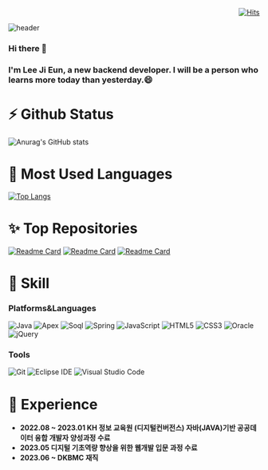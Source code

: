 <div align=right>

[![Hits](https://hits.seeyoufarm.com/api/count/incr/badge.svg?url=https%3A%2F%2Fgithub.com%2Fjaneess%2Fhit-counter&count_bg=%2392968F&title_bg=%23000000&icon=&icon_color=%23FFFFFF&title=hits&edge_flat=false)](https://hits.seeyoufarm.com)

 </div>

![header](https://capsule-render.vercel.app/api?type=waving&color=timeGradient&height=300&section=header&text=izzy1202&fontSize=90)

### Hi there 👋
### I'm Lee Ji Eun, a new backend developer. I will be a person who learns more today than yesterday.😄

# ⚡ Github Status
![Anurag's GitHub stats](https://github-readme-stats.vercel.app/api?username=izzy1202&show_icons=true&theme=tokyonight)

# 💬 Most Used Languages
[![Top Langs](https://github-readme-stats-git-masterrstaa-rickstaa.vercel.app/api/top-langs/?username=izzy1202&layout=compact&card_width=445&hide=html&theme=dark)](https://github.com/izzy1202/github-readme-stats)

# ✨ Top Repositories
[![Readme Card](https://github-readme-stats-git-masterrstaa-rickstaa.vercel.app/api/pin/?username=izzy1202&repo=BooMovie_Final&show_owner=true&theme=dark)](https://github.com/izzy1202/BooMovie_Final)
[![Readme Card](https://github-readme-stats-git-masterrstaa-rickstaa.vercel.app/api/pin/?username=izzy1202&repo=Semi_Project&show_owner=true&theme=dark)](https://github.com/izzy1202/Semi_Project)
[![Readme Card](https://github-readme-stats-git-masterrstaa-rickstaa.vercel.app/api/pin/?username=izzy1202&repo=TIL&show_owner=true&theme=dark)](https://github.com/izzy1202/TIL)

# 🔨 Skill
### Platforms&Languages
 
![Java](https://img.shields.io/badge/Java-007396.svg?&style=for-the-badge&logo=Java&logoColor=white)
![Apex](https://img.shields.io/badge/Apex-007396.svg?&style=for-the-badge&logo=Java&logoColor=white)
![Soql](https://img.shields.io/badge/Soql-007396.svg?&style=for-the-badge&logo=Java&logoColor=white)
![Spring](https://img.shields.io/badge/Spring-6DB33F.svg?&style=for-the-badge&logo=Spring&logoColor=white)
![JavaScript](https://img.shields.io/badge/JavaScript-F7DF1E.svg?&style=for-the-badge&logo=JavaScript&logoColor=white)
![HTML5](https://img.shields.io/badge/HTML5-E34F26.svg?&style=for-the-badge&logo=HTML5&logoColor=white)
![CSS3](https://img.shields.io/badge/CSS3-1572B6.svg?&style=for-the-badge&logo=CSS3&logoColor=white)
![Oracle](https://img.shields.io/badge/Oracle-F80000.svg?&style=for-the-badge&logo=Oracle&logoColor=white)
![jQuery](https://img.shields.io/badge/jQuery-0769AD.svg?&style=for-the-badge&logo=jQuery&logoColor=white)


 ### Tools
![Git](https://img.shields.io/badge/Git-F05032.svg?&style=for-the-badge&logo=Git&logoColor=white)
![Eclipse IDE](https://img.shields.io/badge/Eclipse%20IDE-2C2255.svg?&style=for-the-badge&logo=Eclipse%20IDE&logoColor=white)
![Visual Studio Code](https://img.shields.io/badge/Visual%20Studio%20Code-007ACC.svg?&style=for-the-badge&logo=Visual%20Studio%20Code&logoColor=white)


# 🌱 Experience

<h4>
   <ul>
      <li>2022.08 ~ 2023.01 KH 정보 교육원 (디지털컨버전스) 자바(JAVA)기반 공공데이터 융합 개발자 양성과정 수료</li>
      <li>2023.05 디지털 기초역량 향상을 위한 웹개발 입문 과정 수료</li>
      <li>2023.06 ~ DKBMC 재직</li>
    </ul>
</h4>
